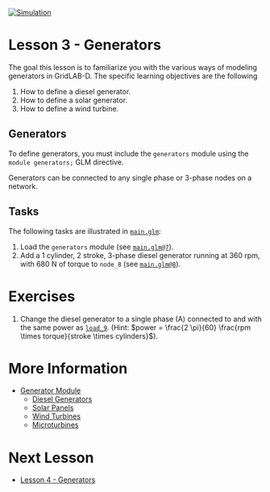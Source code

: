 [![Simulation](../../actions/workflows/main.yml/badge.svg)](../../actions/workflows/main.yml)

# Lesson 3 - Generators

The goal this lesson is to familiarize you with the various ways of modeling generators in GridLAB-D. The specific learning objectives are the following

1. How to define a diesel generator.
2. How to define a solar generator.
3. How to define a wind turbine.

## Generators

To define generators, you must include the `generators` module using the `module generators;` GLM directive.

Generators can be connected to any single phase or 3-phase nodes on a network. 

## Tasks

The following tasks are illustrated in [`main.glm`](main.glm):

1. Load the `generators` module (see [`main.glm@7`](main.glm#L7)).
1. Add a 1 cylinder, 2 stroke, 3-phase diesel generator running at 360 rpm, with 680 N of torque to `node_8` (see [`main.glm@8`](main.glm#L8-L19)).

# Exercises

1. Change the diesel generator to a single phase (A) connected to and with the same power as [`load_9`](https://github.com/arras-energy/gridlabd-models/blob/master/gridlabd-4/IEEE/123.glm#L465-L472). (Hint: $power = \frac{2 \pi}{60} \frac{rpm \times torque}{stroke \times cylinders}$).

# More Information

* [Generator Module](https://docs.gridlabd.us/index.html?owner=arras-energy&project=gridlabd&branch=master&folder=/Module/Generators&doc=/Module/Generators/Diesel_dg.md)
    * [Diesel Generators](https://docs.gridlabd.us/_page.html?owner=arras-energy&project=gridlabd&branch=master&folder=/Module/Generators&doc=/Module/Generators/Diesel_dg.md)
    * [Solar Panels](https://docs.gridlabd.us/_page.html?owner=arras-energy&project=gridlabd&branch=master&folder=/Module/Generators&doc=/Module/Generators/Solar.md)
    * [Wind Turbines](https://docs.gridlabd.us/_page.html?owner=arras-energy&project=gridlabd&branch=master&folder=/Module/Generators&doc=/Module/Generators/Windturb_dg.md)
    * [Microturbines](https://docs.gridlabd.us/_page.html?owner=arras-energy&project=gridlabd&branch=master&folder=/Module/Generators&doc=/Module/Generators/Microturbine.md)

# Next Lesson

* [Lesson 4 - Generators](../../../lesson-4)
